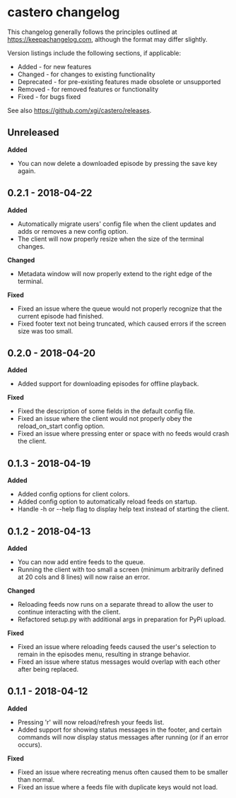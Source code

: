 # castero changelog

This changelog generally follows the principles outlined at
<https://keepachangelog.com>, although the format may differ slightly.

Version listings include the following sections, if applicable:
* Added - for new features
* Changed - for changes to existing functionality
* Deprecated - for pre-existing features made obsolete or unsupported
* Removed - for removed features or functionality
* Fixed - for bugs fixed

See also <https://github.com/xgi/castero/releases>.

## Unreleased
**Added**
* You can now delete a downloaded episode by pressing the save key again.

## 0.2.1 - 2018-04-22
**Added**
* Automatically migrate users' config file when the client updates and adds or
removes a new config option.
* The client will now properly resize when the size of the terminal changes.

**Changed**
* Metadata window will now properly extend to the right edge of the terminal.

**Fixed**
* Fixed an issue where the queue would not properly recognize that the current
episode had finished.
* Fixed footer text not being truncated, which caused errors if the screen size
was too small.

## 0.2.0 - 2018-04-20
**Added**
* Added support for downloading episodes for offline playback.

**Fixed**
* Fixed the description of some fields in the default config file.
* Fixed an issue where the client would not properly obey the reload_on_start 
config option.
* Fixed an issue where pressing enter or space with no feeds would crash the
client.

## 0.1.3 - 2018-04-19
**Added**
* Added config options for client colors.
* Added config option to automatically reload feeds on startup.
* Handle -h or --help flag to display help text instead of starting the client.

## 0.1.2 - 2018-04-13
**Added**
* You can now add entire feeds to the queue.
* Running the client with too small a screen (minimum arbitrarily defined at 20
cols and 8 lines) will now raise an error.

**Changed**
* Reloading feeds now runs on a separate thread to allow the user to continue
interacting with the client.
* Refactored setup.py with additional args in preparation for PyPi upload.

**Fixed**
* Fixed an issue where reloading feeds caused the user's selection to remain in
the episodes menu, resulting in strange behavior.
* Fixed an issue where status messages would overlap with each other after
being replaced.

## 0.1.1 - 2018-04-12
**Added**
* Pressing 'r' will now reload/refresh your feeds list.
* Added support for showing status messages in the footer, and certain commands
will now display status messages after running (or if an error occurs).

**Fixed**
* Fixed an issue where recreating menus often caused them to be smaller than
normal.
* Fixed an issue where a feeds file with duplicate keys would not load.
